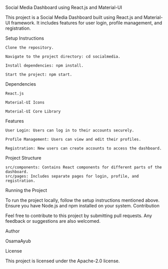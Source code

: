 Social Media Dashboard using React.js and Material-UI

This project is a Social Media Dashboard built using React.js and Material-UI framework. It includes features for user login, profile management, and registration.


Setup Instructions

    Clone the repository.

    Navigate to the project directory: cd socialmedia.

    Install dependencies: npm install.

    Start the project: npm start.

Dependencies

    React.js

    Material-UI Icons

    Material-UI Core Library

Features

    User Login: Users can log in to their accounts securely.

    Profile Management: Users can view and edit their profiles.

    Registration: New users can create accounts to access the dashboard.

Project Structure

    src/components: Contains React components for different parts of the dashboard.
    src/pages: Includes separate pages for login, profile, and registration.

Running the Project

To run the project locally, follow the setup instructions mentioned above. Ensure you have Node.js and npm installed on your system.
Contribution

Feel free to contribute to this project by submitting pull requests. Any feedback or suggestions are also welcomed.


Author

OsamaAyub

License

This project is licensed under the Apache-2.0 license.
